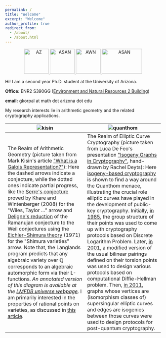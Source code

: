 ```yaml
---
permalink: /
title: "Welcome"
excerpt: "Welcome"
author_profile: true
redirect_from: 
  - /about/
  - /about.html
---
```


<p>
<center>
  <a href="https://drc.arizona.edu/">
     <img alt="AZ" src="https://gkorpal.github.io/images/ua.png"
       width="80" height="80" class="center">
  </a>
  <a href="https://autismacceptance.com/">
     <img alt="ASAN" src="https://gkorpal.github.io/images/ASAN_icon.jpg"
       width="80" height="80" class="center">
  </a>
  <a href="https://awnnetwork.org/">
     <img alt="AWN" src="https://gkorpal.github.io/images/awnlogo-256.png"
       width="80" height="80" class="center">
  </a>
  <a href="https://en.wikipedia.org/wiki/Portal:LGBT">
     <img alt="ASAN" src="https://gkorpal.github.io/images/pride.png"
       width="130" height="80" class="center">
  </a>
 </center>
 </p>

Hi! I am a second year Ph.D. student at the University of Arizona. 

**Office:** ENR2 S390GG ([Environment and Natural Resources 2 Building](https://enr2tour.arizona.edu/))

<!--- **Office Hours:**  On Sundays from 2:00 pm to 3:00 pm, on Tuesdays and Thursdays from 4:00 pm to 5:00 pm --->

**email:** gkorpal at math dot arizona dot edu

My research interests lie in arithmetic geometry and the related cryptography applications.

 ![kisin](https://gkorpal.github.io/images/kisin2.png) | ![quanthom](https://gkorpal.github.io/images/quanthom2.png)
----------------------------------------------------------|----------------------------------------------------
 The Realm of Arithmetic Geometry (picture taken from Mark Kisin's article ["What is a Galois Representation?"](https://www.ams.org/notices/200706/tx070600718p.pdf)): Here the dashed arrows indicate a conjecture, while the dotted ones indicate partial progress, like the [Serre's conjecture](https://www.math.arizona.edu/~cais/Papers/Expos/Serre05.pdf) proved by Khare and Wintenberger (2008) for the "Wiles, Taylor ..." arrow and [Deligne's reduction](https://mathoverflow.net/a/20259/) of the Ramanujan conjecture to the Weil conjectures using the [Eichler-Shimura theory](https://mathoverflow.net/a/20950/) (1971) for the "Shimura varieties" arrow. Note that, the Langlands program predicts that any algebraic variety over $\mathbb{Q}$ corresponds to an algebraic automorphic form via their L-functions. *An annotated version of this diagram is available at the [LMFDB universe webpage](https://www.lmfdb.org/universe).* I am primarily interested in the properties of rational points on varieties, as discussed in [this article](https://doi.org/10.1007/978-3-642-56755-1_13).| The Realm of Elliptic Curve Cryptography (picture taken from Luca De Feo's presentation ["Isogeny Graphs in Cryptography"](https://defeo.lu/docet/assets/slides/2018-05-31-gdr-securite.pdf), hand-drawn by Rachel Deyts): Here [isogeny-based cryptography](https://doi.ieeecomputersociety.org/10.1109/MITP.2019.2943136) is shown to find a way around the Quanthom menace, illustrating the crucial role elliptic curves have played in the development of public-key cryptography. Initially, [in 1985](https://link.springer.com/chapter/10.1007%2F3-540-39799-X_31), the group structure of their points was used to come up with cryptography protocols based on Discrete Logarithm Problem. Later, [in 2001](https://link.springer.com/chapter/10.1007/3-540-44647-8_13), a modified version of the usual bilinear pairings defined on their torsion points was used to design various protocols based on computational Diffie-Hellman problem. Then, [in 2011](https://doi.org/10.1007/978-3-642-25405-5_2), graphs whose vertices are (isomorphism classes of) supersingular elliptic curves and edges are isogenies between those curves were used to design protocols for post-quantum cryptography.
